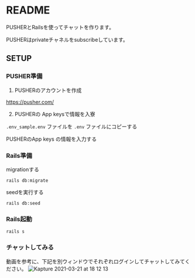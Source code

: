 # README
PUSHERとRailsを使ってチャットを作ります。

PUSHERはprivateチャネルをsubscribeしています。

## SETUP
### PUSHER準備
1. PUSHERのアカウントを作成

https://pusher.com/

2. PUSHERの App keysで情報を入寮

`.env_sample.env` ファイルを `.env` ファイルにコピーする

PUSHERのApp keys の情報を入力する

### Rails準備

migrationする

```
rails db:migrate
```

seedを実行する

```console
rails db:seed
```

### Rails起動

```
rails s
```

### チャットしてみる
動画を参考に、下記を別ウィンドウでそれぞれログインしてチャットしてみてください。
![Kapture 2021-03-21 at 18 12 13](https://user-images.githubusercontent.com/17272426/111941671-e2772d00-8b14-11eb-9a39-6646e581af69.gif)



